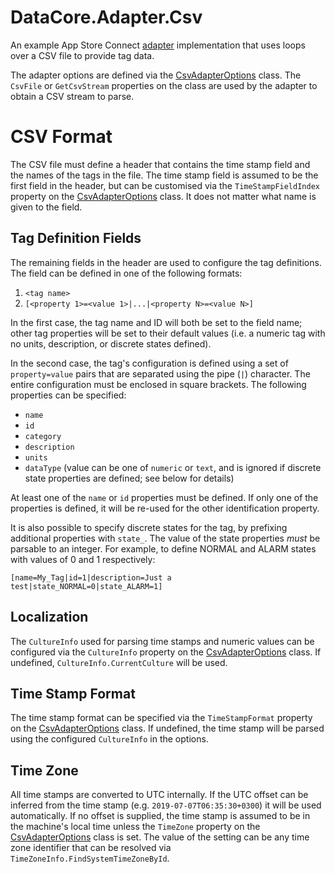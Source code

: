 ﻿# DataCore.Adapter.Csv

An example App Store Connect [adapter](/src/DataCore.Adapter.Abstractions/IAdapter.cs) implementation that uses loops over a CSV file to provide tag data.

The adapter options are defined via the [CsvAdapterOptions](./CsvAdapterOptions.cs) class. The `CsvFile` or `GetCsvStream` properties on the class are used by the adapter to obtain a CSV stream to parse.

# CSV Format

The CSV file must define a header that contains the time stamp field and the names of the tags in the file. The time stamp field is assumed to be the first field in the header, but can be customised via the `TimeStampFieldIndex` property on the [CsvAdapterOptions](./CsvAdapterOptions.cs) class. It does not matter what name is given to the field.

## Tag Definition Fields

The remaining fields in the header are used to configure the tag definitions. The field can be defined in one of the following formats:

1. `<tag name>`
2. `[<property 1>=<value 1>|...|<property N>=<value N>]`

In the first case, the tag name and ID will both be set to the field name; other tag properties will be set to their default values (i.e. a numeric tag with no units, description, or discrete states defined).

In the second case, the tag's configuration is defined using a set of `property=value` pairs that are separated using the pipe (`|`) character. The entire configuration must be enclosed in square brackets. The following properties can be specified:

- `name`
- `id`
- `category`
- `description`
- `units`
- `dataType` (value can be one of `numeric` or `text`, and is ignored if discrete state properties are defined; see below for details)

At least one of the `name` or `id` properties must be defined. If only one of the properties is defined, it will be re-used for the other identification property.

It is also possible to specify discrete states for the tag, by prefixing additional properties with `state_`. The value of the state properties *must* be parsable to an integer. For example, to define NORMAL and ALARM states with values of 0 and 1 respectively:

    [name=My_Tag|id=1|description=Just a test|state_NORMAL=0|state_ALARM=1]

## Localization

The `CultureInfo` used for parsing time stamps and numeric values can be configured via the `CultureInfo` property on the [CsvAdapterOptions](./CsvAdapterOptions.cs) class. If undefined, `CultureInfo.CurrentCulture` will be used.

## Time Stamp Format

The time stamp format can be specified via the `TimeStampFormat` property on the [CsvAdapterOptions](./CsvAdapterOptions.cs) class. If undefined, the time stamp will be parsed using the configured `CultureInfo` in the options.

## Time Zone

All time stamps are converted to UTC internally. If the UTC offset can be inferred from the time stamp (e.g. `2019-07-07T06:35:30+0300`) it will be used automatically. If no offset is supplied, the time stamp is assumed to be in the machine's local time unless the `TimeZone` property on the [CsvAdapterOptions](./CsvAdapterOptions.cs) class is set. The value of the setting can be any time zone identifier that can be resolved via `TimeZoneInfo.FindSystemTimeZoneById`.
